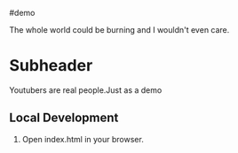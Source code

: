 #demo

The whole world could be burning and I wouldn't even care.

# Subheader

Youtubers are real people.Just as a demo

## Local Development

1. Open index.html in your browser.
